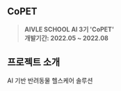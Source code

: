 ## CoPET
> **AIVLE SCHOOL AI 3기 'CoPET'** <br/> **개발기간: 2022.05 ~ 2022.08**

## 프로젝트 소개
AI 기반 반려동물 헬스케어 솔루션
